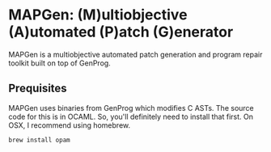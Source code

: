 MAPGen: (M)ultiobjective (A)utomated (P)atch (G)enerator
===

MAPGen is a multiobjective automated patch generation and program repair toolkit built on top of GenProg.

Prequisites
---
MAPGen uses binaries from GenProg which modifies C ASTs. The source code for this is in OCAML. So, you'll definitely need to install that first. On OSX, I recommend using homebrew.

``` shell
brew install opam
```
